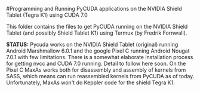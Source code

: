 #Programming and Running PyCUDA applications on the NVIDIA Shield Tablet (Tegra K1) using CUDA 7.0

This folder contains the files to get PyCUDA running on the NVIDIA Shield Tablet (and possibly Shield Tablet K1) using Termux (by Fredrik Fornwall).

**STATUS:** Pycuda works on the NVIDIA Shield Tablet (original) running Android Marshmallow 6.0.1 and the google Pixel C running Android Nougat 7.0.1 with few limitations. There is a somewhat elaborate installation process for getting nvcc and CUDA 7.0 running. Detail to follow here soon. On the Pixel C MaxAs works both for disassembly and assembly of kernels from SASS, which means can run reassembled kernels from PyCUDA as of today. Unfortunately, MaxAs won't do Keppler code for the shield Tegra K1.
